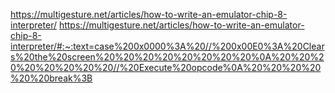https://multigesture.net/articles/how-to-write-an-emulator-chip-8-interpreter/
https://multigesture.net/articles/how-to-write-an-emulator-chip-8-interpreter/#:~:text=case%200x0000%3A%20//%200x00E0%3A%20Clears%20the%20screen%20%20%20%20%20%20%20%20%0A%20%20%20%20%20%20%20%20//%20Execute%20opcode%0A%20%20%20%20%20%20break%3B